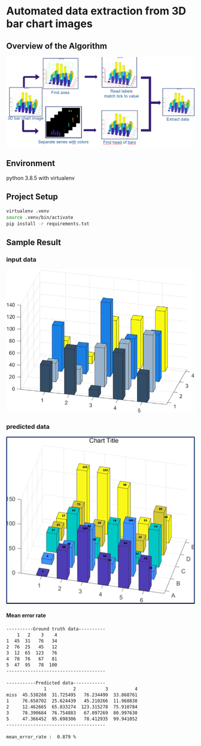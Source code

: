 # Automated data extraction from​ 3D bar chart images​


## Overview of the Algorithm
![Algorithm](resource/algorithm.png)


## Environment

python 3.8.5 with virtualenv


## Project Setup

```bash
virtualenv .venv
source .venv/bin/activate
pip install -r requirements.txt
```

## Sample Result
### input data
<img src="data/Matlab27.png" width=600>

### predicted data
<img src="resource/sample_result.png" width=600>


#### Mean error rate
```
----------Ground truth data----------
    1   2    3    4
1  45  31   76   34
2  76  25   45   12
3  12  65  123   76
4  78  76   67   81
5  47  95   78  100
-------------------------------------

-----------Predicted data------------
              1          2           3          4
miss  45.538288  31.725495   76.234499  33.868761
1     76.658702  25.624439   45.210266  11.968838
2     12.462665  65.833274  123.315278  75.910784
3     78.390684  76.754883   67.097269  80.997630
5     47.366452  95.698306   78.412935  99.941052
-------------------------------------

mean_error_rate :  0.879 %
```